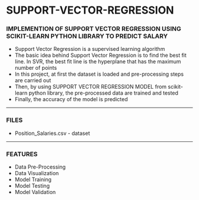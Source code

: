 # SUPPORT-VECTOR-REGRESSION

### IMPLEMENTION OF SUPPORT VECTOR REGRESSION USING SCIKIT-LEARN PYTHON LIBRARY TO PREDICT SALARY

- Support Vector Regression is a supervised learning algorithm
- The basic idea behind Support Vector Regression is to find the best fit line. In SVR, the best fit line is the hyperplane that has the maximum number of points
- In this project, at first the dataset is loaded and pre-processing steps are carried out
- Then, by using SUPPORT VECTOR REGRESSION MODEL from scikit-learn python library, the pre-processed data are trained and tested
- Finally, the accuracy of the model is predicted

-----

### FILES

- Position_Salaries.csv - dataset

-----

### FEATURES

- Data Pre-Processing
- Data Visualization
- Model Training
- Model Testing
- Model Validation

